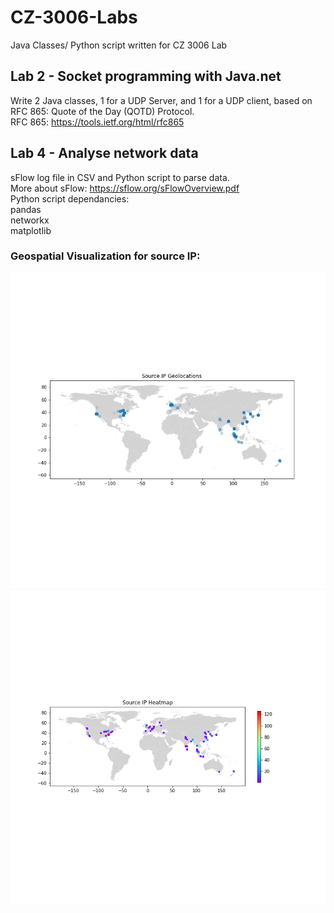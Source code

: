 # CZ-3006-Labs
Java Classes/ Python script written for CZ 3006 Lab  

## Lab 2 - Socket programming with Java.net  
Write 2 Java classes, 1 for a UDP Server, and 1 for a UDP client, based on RFC 865: Quote of the Day (QOTD) Protocol.  
RFC 865: https://tools.ietf.org/html/rfc865  

## Lab 4 - Analyse network data
sFlow log file in CSV and Python script to parse data.  
More about sFlow: https://sflow.org/sFlowOverview.pdf   
Python script dependancies:  
pandas  
networkx  
matplotlib  

### Geospatial Visualization for source IP:
![alt text](https://github.com/jsheng1996/CZ-3006-Labs/blob/master/cz3006lab4/img/Source%20IP%20Geolocations.png?raw=true)
![alt text](https://github.com/jsheng1996/CZ-3006-Labs/blob/master/cz3006lab4/img/Source%20IP%20Heat%20Map.png?raw=true)
